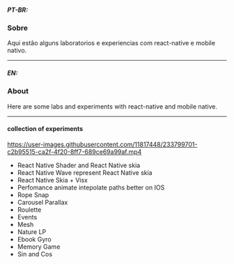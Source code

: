 


##### PT-BR:

### Sobre

Aqui estão alguns laboratorios e experiencias com react-native e mobile nativo.

---

##### EN:
### About

Here are some labs and experiments with react-native and mobile native.



--- 
#### collection of experiments


https://user-images.githubusercontent.com/11817448/233799701-c2b95515-ca2f-4f20-8ff7-689ce69a99af.mp4



- React Native Shader and React Native skia
- React Native Wave represent React Native skia
- React Native Skia + Visx
- Perfomance animate intepolate paths better on IOS
- Rope Snap
- Carousel Parallax
- Roulette
- Events
- Mesh
- Nature LP
- Ebook Gyro
- Memory Game
- Sin and Cos















